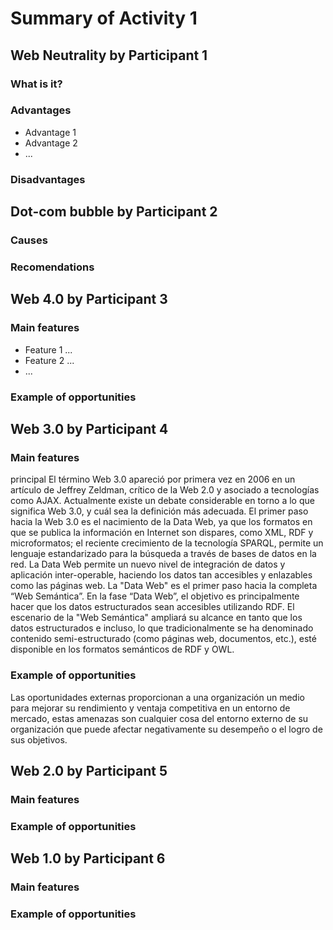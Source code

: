 # Summary of Activity 1


## Web Neutrality by Participant 1

### What is it?

### Advantages
  - Advantage 1
  - Advantage 2
  - ...

### Disadvantages


## Dot-com bubble by Participant 2

### Causes

### Recomendations


## Web 4.0 by Participant 3

### Main features
 - Feature 1 ...
 - Feature 2 ...
 - ...

### Example of opportunities


## Web 3.0 by Participant 4

### Main features
principal
El término Web 3.0 apareció por primera vez en 2006 en un artículo de Jeffrey Zeldman, crítico de la Web 2.0 y asociado a tecnologías como AJAX. Actualmente existe un debate considerable en torno a lo que significa Web 3.0, y cuál sea la definición más adecuada.
El primer paso hacia la Web 3.0 es el nacimiento de la Data Web, ya que los formatos en que se publica la información en Internet son dispares, como XML, RDF y microformatos; el reciente crecimiento de la tecnología SPARQL, permite un lenguaje estandarizado para la búsqueda a través de bases de datos en la red. La Data Web permite un nuevo nivel de integración de datos y aplicación inter-operable, haciendo los datos tan accesibles y enlazables como las páginas web. La "Data Web" es el primer paso hacia la completa “Web Semántica”. En la fase “Data Web”, el objetivo es principalmente hacer que los datos estructurados sean accesibles utilizando RDF. El escenario de la "Web Semántica" ampliará su alcance en tanto que los datos estructurados e incluso, lo que tradicionalmente se ha denominado contenido semi-estructurado (como páginas web, documentos, etc.), esté disponible en los formatos semánticos de RDF y OWL.

### Example of opportunities

Las oportunidades externas proporcionan a una organización un medio para mejorar su rendimiento y ventaja competitiva en un entorno de mercado, estas amenazas son cualquier cosa del entorno externo de su organización que puede afectar negativamente su desempeño o el logro de sus objetivos.

## Web 2.0 by Participant 5

### Main features

### Example of opportunities


## Web 1.0 by Participant 6

### Main features

### Example of opportunities
